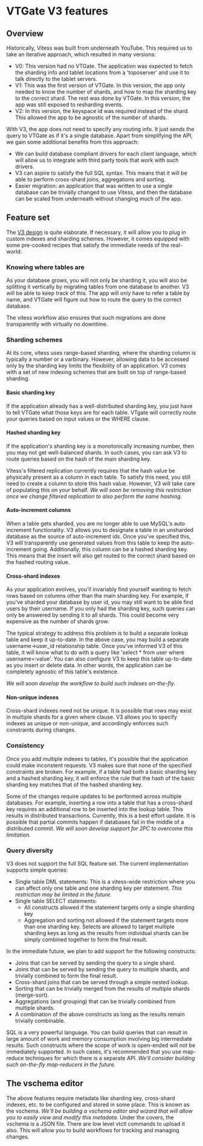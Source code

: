 # VTGate V3 features

## Overview
Historically, Vitess was built from underneath YouTube. This required us to take an iterative approach, which resulted in many versions:
* V0: This version had no VTGate. The application was expected to fetch the sharding info and tablet locations from a 'toposerver' and use it to talk directly to the tablet servers.
* V1: This was the first version of VTGate. In this version, the app only needed to know the number of shards, and how to map the sharding key to the correct shard. The rest was done by VTGate. In this version, the app was still exposed to resharding events.
* V2: In this version, the keyspace id was required instead of the shard. This allowed the app to be agnostic of the number of shards.

With V3, the app does not need to specify any routing info. It just sends the query to VTGate as if it's a single database. Apart from simplifying the API, we gain some additional benefits from this approach:
* We can build database compliant drivers for each client language, which will allow us to integrate with third party tools that work with such drivers.
* V3 can aspire to satisfy the full SQL syntax. This means that it will be able to perform cross-shard joins, aggregations and sorting.
* Easier migration: an application that was written to use a single database can be trivially changed to use Vitess, and then the database can be scaled from underneath without changing much of the app.

## Feature set
The [V3 design](https://github.com/youtube/vitess/blob/master/doc/VTGateV3.md) is quite elaborate. If necessary, it will allow you to plug in custom indexes and sharding schemes. However, it comes equipped with some pre-cooked recipes that satisfy the immediate needs of the real-world:

### Knowing where tables are
As your database grows, you will not only be sharding it, you will also be splitting it vertically by migrating tables from one database to another. V3 will be able to keep track of this. The app will only have to refer a table by name, and VTGate will figure out how to route the query to the correct database.

The vitess workflow also ensures that such migrations are done transparently with virtually no downtime.

### Sharding schemes
At its core, vitess uses range-based sharding, where the sharding column is typically a number or a varbinary. However, allowing data to be accessed only by the sharding key limits the flexibility of an application. V3 comes with a set of new indexing schemes that are built on top of range-based sharding.

#### Basic sharding key
If the application already has a well-distributed sharding key, you just have to tell VTGate what those keys are for each table. VTgate will correctly route your queries based on input values or the WHERE clause.

#### Hashed sharding key
If the application's sharding key is a monotonically increasing number, then you may not get well-balanced shards. In such cases, you can ask V3 to route queries based on the hash of the main sharding key.

Vitess's filtered replication currently requires that the hash value be physically present as a column in each table. To satisfy this need, you still need to create a column to store this hash value. However, V3 will take care of populating this on your behalf. *We will soon be removing this restriction once we change filtered replication to also perform the same hashing.*

#### Auto-increment columns
When a table gets sharded, you are no longer able to use MySQL's auto increment functionality. V3 allows you to designate a table in an unsharded database as the source of auto-increment ids. Once you've specified this, V3 will transparently use generated values from this table to keep the auto-increment going. Additionally, this column can be a hashed sharding key. This means that the insert will also get routed to the correct shard based on the hashed routing value.

#### Cross-shard indexes
As your application evolves, you'll invariably find yourself wanting to fetch rows based on columns other than the main sharding key. For example, if you've sharded your database by user id, you may still want to be able find users by their username. If you only had the sharding key, such queries can only be answered by sending it to all shards. This could become very expensive as the number of shards grow.

The typical strategy to address this problem is to build a separate lookup table and keep it up-to-date. In the above case, you may build a separate username->user_id relationship table. Once you've informed V3 of this table, it will know what to do with a query like 'select * from user where username=:value'. You can also configure V3 to keep this table up-to-date as you insert or delete data. In other words, the application can be completely agnostic of this table's existence.

*We will soon develop the workflow to build such indexes on-the-fly.*

#### Non-unique indexes
Cross-shard indexes need not be unique. It is possible that rows may exist in multiple shards for a given where clause. V3 allows you to specify indexes as unique or non-unique, and accordingly enforces such constraints during changes.

### Consistency
Once you add multiple indexes to tables, it's possible that the application could make inconstent requests. V3 makes sure that none of the specified constraints are broken. For example, if a table had both a basic sharding key and a hashed sharding key, it will enforce the rule that the hash of the basic sharding key matches that of the hashed sharding key.

Some of the changes require updates to be performed across multiple databases. For example, inserting a row into a table that has a cross-shard key requires an additional row to be inserted into the lookup table. This results in distributed transactions. Currently, this is a best effort update. It is possible that partial commits happen if databases fail in the middle of a distributed commit. *We will soon develop support for 2PC to overcome this limitation.*

### Query diversity
V3 does not support the full SQL feature set. The current implementation supports simple queries:
* Single table DML statements: This is a vitess-wide restriction where you can affect only one table and one sharding key per statement. *This restriction may be limited in the future.*
* Single table SELECT statements:
  * All constructs allowed if the statement targets only a single sharding key
  * Aggregation and sorting not allowed if the statement targets more than one sharding key. Selects are allowed to target multiple sharding keys as long as the results from individual shards can be simply combined together to form the final result.

In the immediate future, we plan to add support for the following constructs:
* Joins that can be served by sending the query to a single shard.
* Joins that can be served by sending the query to multiple shards, and trivially combined to form the final result.
* Cross-shard joins that can be served through a simple nested lookup.
* Sorting that can be trivially merged from the results of multiple shards (merge-sort).
* Aggregations (and grouping) that can be trivially combined from multiple shards.
* A combination of the above constructs as long as the results remain trivially combinable.

SQL is a very powerful language. You can build queries that can result in large amount of work and memory consumption involving big intermediate results. Such constructs where the scope of work is open-ended will not be immediately supported. In such cases, it's recommended that you use map-reduce techniques for which there is a separate API. *We'll consider building such on-the-fly map-reducers in the future.*

## The vschema editor
The above features require metadata like sharding key, cross-shard indexes, etc. to be configured and stored in some place. This is known as the vschema. *We'll be building a vschema editor and wizard that will allow you to easily view and modify this metadata.*
Under the covers, the vschema is a JSON file. There are low level vtctl commands to upload it also. This will allow you to build workflows for tracking and managing changes.
